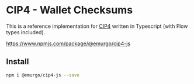 # CIP4 - Wallet Checksums

This is a reference implementation for [CIP4](https://github.com/cardano-foundation/CIPs/blob/master/CIP4/CIP4.md) written in Typescript (with Flow types included).

https://www.npmjs.com/package/@emurgo/cip4-js

## Install

``` sh
npm i @emurgo/cip4-js --save
```
